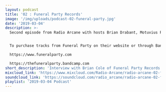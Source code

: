 ```yaml
---
layout: podcast
title: '02 : Funeral Party Records'
image: '/img/uploads/podcast-02-funeral-party.jpg'
date: '2019-03-04'
description: >-
  Second episode from Radio Arcane with hosts Brian Drabant, Motuvius Rex, Gothic Bastard and Sorrow Vomit : Featuring interview with Brian Cole of Funeral Party Records as well as music from the Funeral Party music vault and a few unreleased tracks : Specialty segment 'Deep Cuts' with Sorrow Vomit with more Funeral Party selections : And quite a bit of awkward banter between the hosts to keep them from weeping and moaning their mortal gloom. Recorded and produced at the non-profit Art Sanctuary in Louisville, KY, Radio Arcane is a collective of Dark Music Specialists that host events, live music and dark arts entertainment.


  To purchase tracks from Funeral Party on their website or through Bandcamp:

  https://www.funeralparty.com

  https://thefuneralparty.bandcamp.com
short_description: 'Interview with Brian Cole of Funeral Party Records and music from the Funeral Party vault...'
mixcloud_link: 'https://www.mixcloud.com/Radio-Arcane/radio-arcane-02-funeral-party-records'
soundcloud_link: 'https://soundcloud.com/radio_arcane/radio-arcane-02-funeral-party-records'
playlist: '2019-03-04 Podcast'
---
```

